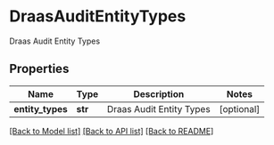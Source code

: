 # DraasAuditEntityTypes

Draas Audit Entity Types

## Properties
Name | Type | Description | Notes
------------ | ------------- | ------------- | -------------
**entity_types** | **str** | Draas Audit Entity Types | [optional] 

[[Back to Model list]](../README.md#documentation-for-models) [[Back to API list]](../README.md#documentation-for-api-endpoints) [[Back to README]](../README.md)


